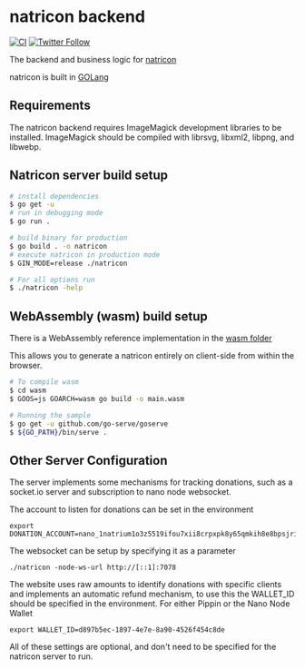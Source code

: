 # natricon backend
[![CI](https://github.com/appditto/natricon/workflows/CI/badge.svg)](https://github.com/appditto/natricon/actions?query=workflow%3ACI) [![Twitter Follow](https://img.shields.io/twitter/follow/appditto?style=social)](https://twitter.com/intent/follow?screen_name=appditto)

The backend and business logic for [natricon](https://natricon.com)

natricon is built in [GOLang](http://golang.org/)

## Requirements

The natricon backend requires ImageMagick development libraries to be installed. ImageMagick should be compiled with librsvg, libxml2, libpng, and libwebp.

## Natricon server build setup

```bash
# install dependencies
$ go get -u
# run in debugging mode
$ go run .

# build binary for production
$ go build . -o natricon
# execute natricon in production mode
$ GIN_MODE=release ./natricon

# For all options run
$ ./natricon -help
```

## WebAssembly (wasm) build setup

There is a WebAssembly reference implementation in the [wasm folder](https://github.com/appditto/natricon/tree/master/server/wasm)

This allows you to generate a natricon entirely on client-side from within the browser.

```bash
# To compile wasm
$ cd wasm
$ GOOS=js GOARCH=wasm go build -o main.wasm

# Running the sample
$ go get -u github.com/go-serve/goserve
$ ${GO_PATH}/bin/serve .
```

## Other Server Configuration

The server implements some mechanisms for tracking donations, such as a socket.io server and subscription to nano node websocket.

The account to listen for donations can be set in the environment

```
export DONATION_ACCOUNT=nano_1natrium1o3z5519ifou7xii8crpxpk8y65qmkih8e8bpsjri651oza8imdd
```

The websocket can be setup by specifying it as a parameter

```
./natricon -node-ws-url http://[::1]:7078
```

The website uses raw amounts to identify donations with specific clients and implements an automatic refund mechanism, to use this the WALLET_ID should be specified in the environment. For either Pippin or the Nano Node Wallet

```
export WALLET_ID=d897b5ec-1897-4e7e-8a90-4526f454c8de
```

All of these settings are optional, and don't need to be specified for the natricon server to run.